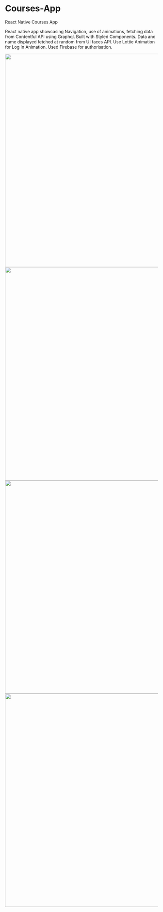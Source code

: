 # Courses-App
React Native Courses App

React native app showcasing Navigation, use of animations, fetching data from Contentful API using Graphql. Built with Styled Components. Data and name displayed fetched at random from UI faces API. Use Lottie Animation for Log In Animation. Used Firebase for authorisation. 



<img height="700" src="https://github.com/OdongoWaga/Courses-App/blob/master/assets/1gif.gif" />
 
<img height="700" src="https://github.com/OdongoWaga/Courses-App/blob/master/assets/2.gif" />
 
<img height="700" src="https://github.com/OdongoWaga/Courses-App/blob/master/assets/3.gif" />

<img height="700" src="https://github.com/OdongoWaga/Courses-App/blob/master/assets/4.gif" />

 
 
 
